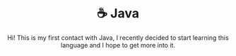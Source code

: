 <h1 align="center">☕ Java</h1>

<p align="center">Hi! This is my first contact with Java, I recently decided to start learning this language and I hope to get more into it.</p>
